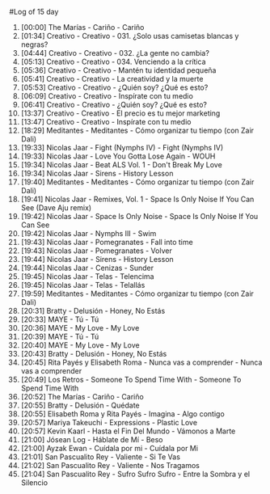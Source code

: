 #Log of 15 day

1. [00:00] The Marías - Cariño - Cariño
1. [01:34] Creativo - Creativo - 031. ¿Solo usas camisetas blancas y negras?
1. [04:44] Creativo - Creativo - 032. ¿La gente no cambia?
1. [05:13] Creativo - Creativo - 034. Venciendo a la crítica
1. [05:36] Creativo - Creativo - Mantén tu identidad pequeña
1. [05:41] Creativo - Creativo - La creatividad y la muerte
1. [05:53] Creativo - Creativo - ¿Quién soy? ¿Qué es esto?
1. [06:09] Creativo - Creativo - Inspírate con tu medio
1. [06:41] Creativo - Creativo - ¿Quién soy? ¿Qué es esto?
1. [13:37] Creativo - Creativo - El precio es tu mejor marketing
1. [13:47] Creativo - Creativo - Inspírate con tu medio
1. [18:29] Meditantes - Meditantes - Cómo organizar tu tiempo (con Zair Dali)
1. [19:33] Nicolas Jaar - Fight (Nymphs IV) - Fight (Nymphs IV)
1. [19:33] Nicolas Jaar - Love You Gotta Lose Again - WOUH
1. [19:34] Nicolas Jaar - Beat ALS Vol. 1 - Don't Break My Love
1. [19:34] Nicolas Jaar - Sirens - History Lesson
1. [19:40] Meditantes - Meditantes - Cómo organizar tu tiempo (con Zair Dali)
1. [19:41] Nicolas Jaar - Remixes, Vol. 1 - Space Is Only Noise If You Can See (Dave Aju remix)
1. [19:42] Nicolas Jaar - Space Is Only Noise - Space Is Only Noise If You Can See
1. [19:42] Nicolas Jaar - Nymphs III - Swim
1. [19:43] Nicolas Jaar - Pomegranates - Fall into time
1. [19:43] Nicolas Jaar - Pomegranates - Volver
1. [19:44] Nicolas Jaar - Sirens - History Lesson
1. [19:44] Nicolas Jaar - Cenizas - Sunder
1. [19:45] Nicolas Jaar - Telas - Telencima
1. [19:45] Nicolas Jaar - Telas - Telallás
1. [19:59] Meditantes - Meditantes - Cómo organizar tu tiempo (con Zair Dali)
1. [20:31] Bratty - Delusión - Honey, No Estás
1. [20:33] MAYE - Tú - Tú
1. [20:36] MAYE - My Love - My Love
1. [20:39] MAYE - Tú - Tú
1. [20:40] MAYE - My Love - My Love
1. [20:43] Bratty - Delusión - Honey, No Estás
1. [20:45] Rita Payés y Elisabeth Roma - Nunca vas a comprender - Nunca vas a comprender
1. [20:49] Los Retros - Someone To Spend Time With - Someone To Spend Time With
1. [20:52] The Marías - Cariño - Cariño
1. [20:55] Bratty - Delusión - Quédate
1. [20:55] Elisabeth Roma y Rita Payés - Imagina - Algo contigo
1. [20:57] Mariya Takeuchi - Expressions - Plastic Love
1. [20:57] Kevin Kaarl - Hasta el Fin Del Mundo - Vámonos a Marte
1. [21:00] Jósean Log - Háblate de Mí - Beso
1. [21:00] Ayzak Ewan - Cuídala por mi - Cuídala por Mi
1. [21:01] San Pascualito Rey - Valiente - Si Te Vas
1. [21:02] San Pascualito Rey - Valiente - Nos Tragamos
1. [21:04] San Pascualito Rey - Sufro Sufro Sufro - Entre la Sombra y el Silencio
